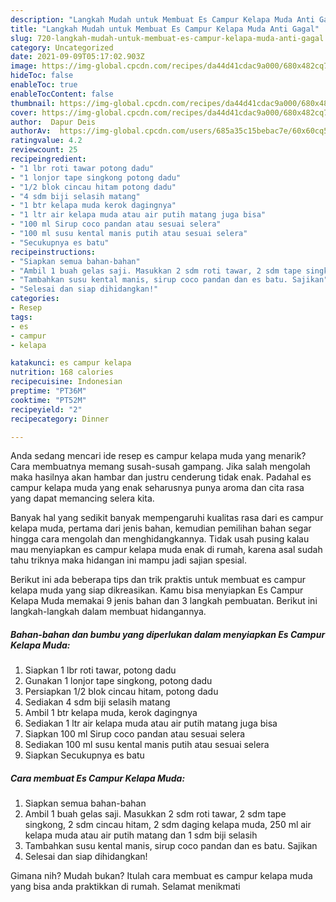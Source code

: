 ```yaml
---
description: "Langkah Mudah untuk Membuat Es Campur Kelapa Muda Anti Gagal"
title: "Langkah Mudah untuk Membuat Es Campur Kelapa Muda Anti Gagal"
slug: 720-langkah-mudah-untuk-membuat-es-campur-kelapa-muda-anti-gagal
category: Uncategorized
date: 2021-09-09T05:17:02.903Z
image: https://img-global.cpcdn.com/recipes/da44d41cdac9a000/680x482cq70/es-campur-kelapa-muda-foto-resep-utama.jpg
hideToc: false
enableToc: true
enableTocContent: false
thumbnail: https://img-global.cpcdn.com/recipes/da44d41cdac9a000/680x482cq70/es-campur-kelapa-muda-foto-resep-utama.jpg
cover: https://img-global.cpcdn.com/recipes/da44d41cdac9a000/680x482cq70/es-campur-kelapa-muda-foto-resep-utama.jpg
author:  Dapur Deis
authorAv:  https://img-global.cpcdn.com/users/685a35c15bebac7e/60x60cq50/avatar.jpg
ratingvalue: 4.2
reviewcount: 25
recipeingredient:
- "1 lbr roti tawar potong dadu"
- "1 lonjor tape singkong potong dadu"
- "1/2 blok cincau hitam potong dadu"
- "4 sdm biji selasih matang"
- "1 btr kelapa muda kerok dagingnya"
- "1 ltr air kelapa muda atau air putih matang juga bisa"
- "100 ml Sirup coco pandan atau sesuai selera"
- "100 ml susu kental manis putih atau sesuai selera"
- "Secukupnya es batu"
recipeinstructions:
- "Siapkan semua bahan-bahan"
- "Ambil 1 buah gelas saji. Masukkan 2 sdm roti tawar, 2 sdm tape singkong, 2 sdm cincau hitam, 2 sdm daging kelapa muda, 250 ml air kelapa muda atau air putih matang dan 1 sdm biji selasih"
- "Tambahkan susu kental manis, sirup coco pandan dan es batu. Sajikan"
- "Selesai dan siap dihidangkan!"
categories:
- Resep
tags:
- es
- campur
- kelapa

katakunci: es campur kelapa 
nutrition: 168 calories
recipecuisine: Indonesian
preptime: "PT36M"
cooktime: "PT52M"
recipeyield: "2"
recipecategory: Dinner

---
```



Anda sedang mencari ide resep es campur kelapa muda yang menarik? Cara membuatnya memang susah-susah gampang. Jika salah mengolah maka hasilnya akan hambar dan justru cenderung tidak enak. Padahal es campur kelapa muda yang enak seharusnya punya aroma dan cita rasa yang dapat memancing selera kita.




Banyak hal yang sedikit banyak mempengaruhi kualitas rasa dari es campur kelapa muda, pertama dari jenis bahan, kemudian pemilihan bahan segar hingga cara mengolah dan menghidangkannya. Tidak usah pusing kalau mau menyiapkan es campur kelapa muda enak di rumah, karena asal sudah tahu triknya maka hidangan ini mampu jadi sajian spesial.


Berikut ini ada beberapa tips dan trik praktis untuk membuat es campur kelapa muda yang siap dikreasikan. Kamu bisa menyiapkan Es Campur Kelapa Muda memakai 9 jenis bahan dan 3 langkah pembuatan. Berikut ini langkah-langkah dalam membuat hidangannya.

<!--inarticleads1-->

##### Bahan-bahan dan bumbu yang diperlukan dalam menyiapkan Es Campur Kelapa Muda:

1. Siapkan 1 lbr roti tawar, potong dadu
1. Gunakan 1 lonjor tape singkong, potong dadu
1. Persiapkan 1/2 blok cincau hitam, potong dadu
1. Sediakan 4 sdm biji selasih matang
1. Ambil 1 btr kelapa muda, kerok dagingnya
1. Sediakan 1 ltr air kelapa muda atau air putih matang juga bisa
1. Siapkan 100 ml Sirup coco pandan atau sesuai selera
1. Sediakan 100 ml susu kental manis putih atau sesuai selera
1. Siapkan Secukupnya es batu




<!--inarticleads2-->

##### Cara membuat Es Campur Kelapa Muda:

1. Siapkan semua bahan-bahan
1. Ambil 1 buah gelas saji. Masukkan 2 sdm roti tawar, 2 sdm tape singkong, 2 sdm cincau hitam, 2 sdm daging kelapa muda, 250 ml air kelapa muda atau air putih matang dan 1 sdm biji selasih
1. Tambahkan susu kental manis, sirup coco pandan dan es batu. Sajikan
1. Selesai dan siap dihidangkan!



Gimana nih? Mudah bukan? Itulah cara membuat es campur kelapa muda yang bisa anda praktikkan di rumah. Selamat menikmati
